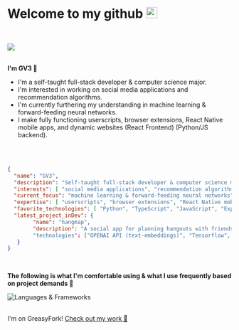 <h1 align="left">Welcome to my github <img width="25px" src="https://em-content.zobj.net/source/noto-emoji-animations/344/waving-hand_1f44b.gif"/> </h1><br/>

<img src="https://www.gtplanet.net/forum/media/lo-fi-japanese-chill.46850/full"/><br/><br/>

<div align="left">

<p><strong>I'm GV3 🔻</strong></p>
<ul>
  <li>I'm a self-taught full-stack developer & computer science major.</li>
  <li>I'm interested in working on social media applications and recommendation algorithms.</li>
  <li>I'm currently furthering my understanding in machine learning & forward-feeding neural networks.</li>
  <li>I make fully functioning userscripts, browser extensions, React Native mobile apps, and dynamic websites (React Frontend) (Python/JS backend).</li>
</ul><br/><br/>

```json
{
  "name": "GV3",
  "description": "Self-taught full-stack developer & computer science major",
  "interests": [ "social media applications", "recommendation algorithms" ],
  "current_focus": "machine learning & forward-feeding neural networks",
  "expertise": [ "userscripts", "browser extensions", "React Native mobile apps", "dynamic websites" ],
  "favorite_technologies": [ "Python", "TypeScript", "JavaScript", "Express", "Node.js", "Vite", "Firebase", "Heroku", "MongoDB", "React", "Svelte", "Tailwind CSS",  "TensorFlow",  "PyTorch", "Arduino", "Raspberry Pi" ],
  "latest_project_inDev": {
        "name": "hangmap",
        "description": "A social app for planning hangouts with friends, finding nearby people and places, and matching based on interests. It features swipe sessions to suggest and decide on activities, group planning, and real-time event updates."
        "technologies": ["OPENAI API (text-embeddings)", "Tensorflow", "Python Flask", "React Native", "Node.js", "Firebase", "BackBlaze", "Express", "MongoDB", "CloudFlare", "Redis", "Expo", "TripAdvisor API", "Sockets.io" "Google Maps API"]
   }
}
```
<br/>
<div>
  <div>
    <p align="left">
      <p><strong>The following is what I'm comfortable using & what I use frequently based on project demands 🔻</strong></p>
      <img src="https://skillicons.dev/icons?i=python,typescript,js,express,nodejs,vite,aws,firebase,heroku,redis,mysql,mongodb,cloudflare,react,svelte,tailwind,figma,tensorflow,pytorch,sklearn,arduino,raspberrypi&perline=11" alt="Languages & Frameworks"/>
    </p>
  </div>
</div>
<br/>
I'm on GreasyFork! <a href="https://greasyfork.org/en/users/1354265-gv3dev">Check out my work 🍴</a>
